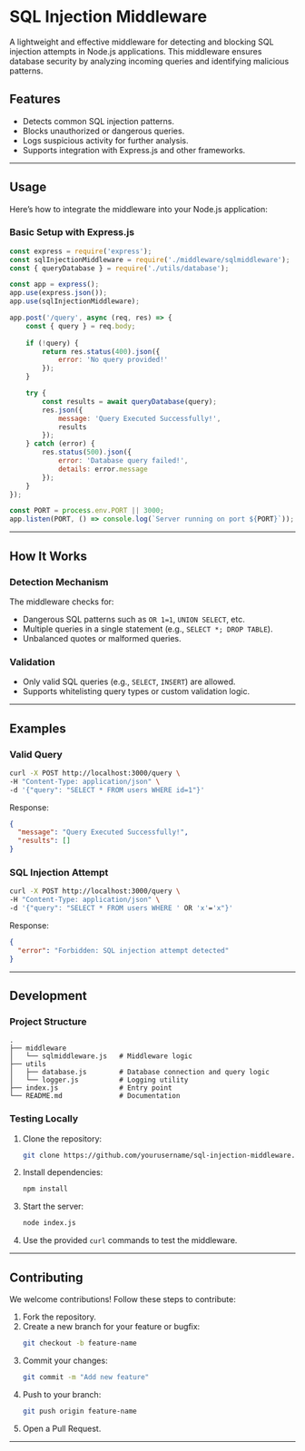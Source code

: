 # SQL Injection Middleware

A lightweight and effective middleware for detecting and blocking SQL injection attempts in Node.js applications. This middleware ensures database security by analyzing incoming queries and identifying malicious patterns.

## Features

- Detects common SQL injection patterns.
- Blocks unauthorized or dangerous queries.
- Logs suspicious activity for further analysis.
- Supports integration with Express.js and other frameworks.

---

## Usage

Here’s how to integrate the middleware into your Node.js application:

### **Basic Setup with Express.js**

```javascript
const express = require('express');
const sqlInjectionMiddleware = require('./middleware/sqlmiddleware');
const { queryDatabase } = require('./utils/database');

const app = express();
app.use(express.json());
app.use(sqlInjectionMiddleware);

app.post('/query', async (req, res) => {
    const { query } = req.body;
    
    if (!query) {
        return res.status(400).json({
            error: 'No query provided!'
        });
    }

    try {
        const results = await queryDatabase(query);
        res.json({
            message: 'Query Executed Successfully!',
            results
        });
    } catch (error) {
        res.status(500).json({
            error: 'Database query failed!',
            details: error.message
        });
    }
});

const PORT = process.env.PORT || 3000;
app.listen(PORT, () => console.log(`Server running on port ${PORT}`));
```

---

## How It Works

### **Detection Mechanism**
The middleware checks for:

- Dangerous SQL patterns such as `OR 1=1`, `UNION SELECT`, etc.
- Multiple queries in a single statement (e.g., `SELECT *; DROP TABLE`).
- Unbalanced quotes or malformed queries.

### **Validation**
- Only valid SQL queries (e.g., `SELECT`, `INSERT`) are allowed.
- Supports whitelisting query types or custom validation logic.

---

## Examples

### Valid Query

```bash
curl -X POST http://localhost:3000/query \
-H "Content-Type: application/json" \
-d '{"query": "SELECT * FROM users WHERE id=1"}'
```

Response:
```json
{
  "message": "Query Executed Successfully!",
  "results": []
}
```

### SQL Injection Attempt

```bash
curl -X POST http://localhost:3000/query \
-H "Content-Type: application/json" \
-d '{"query": "SELECT * FROM users WHERE ' OR 'x'='x"}'
```

Response:
```json
{
  "error": "Forbidden: SQL injection attempt detected"
}
```

---

## Development

### **Project Structure**

```
.
├── middleware
│   └── sqlmiddleware.js   # Middleware logic
├── utils
│   ├── database.js        # Database connection and query logic
│   └── logger.js          # Logging utility
├── index.js               # Entry point
└── README.md              # Documentation
```

### **Testing Locally**

1. Clone the repository:
   ```bash
   git clone https://github.com/yourusername/sql-injection-middleware.git
   ```

2. Install dependencies:
   ```bash
   npm install
   ```

3. Start the server:
   ```bash
   node index.js
   ```

4. Use the provided `curl` commands to test the middleware.

---

## Contributing

We welcome contributions! Follow these steps to contribute:

1. Fork the repository.
2. Create a new branch for your feature or bugfix:
   ```bash
   git checkout -b feature-name
   ```
3. Commit your changes:
   ```bash
   git commit -m "Add new feature"
   ```
4. Push to your branch:
   ```bash
   git push origin feature-name
   ```
5. Open a Pull Request.

---


